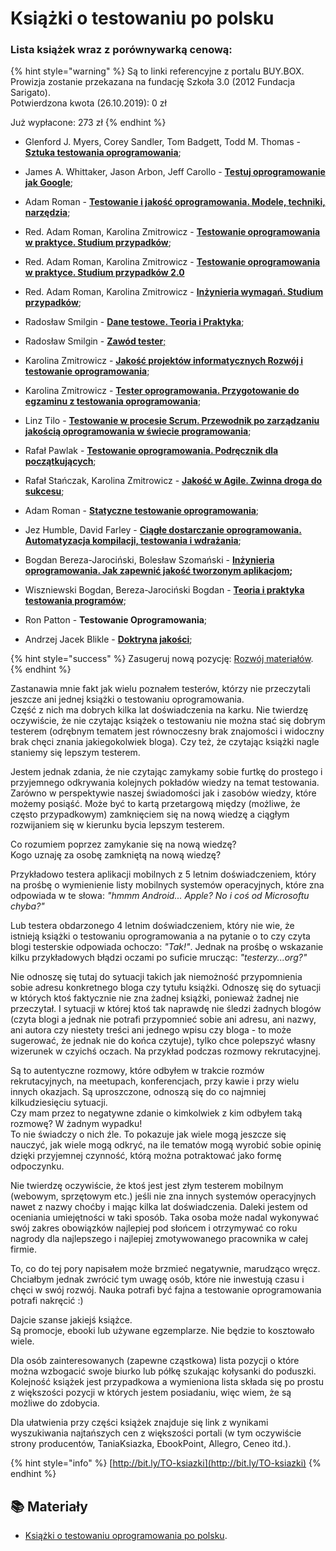 # Książki o testowaniu po polsku

### Lista książek wraz z porównywarką cenową:

{% hint style="warning" %}
Są to linki referencyjne z portalu BUY.BOX.  
Prowizja zostanie przekazana na fundację Szkoła 3.0 \(2012 Fundacja Sarigato\).  
Potwierdzona kwota \(26.10.2019\): 0 zł

Już wypłacone: 273 zł
{% endhint %}

* Glenford J. Myers, Corey Sandler, Tom Badgett, Todd M. Thomas - [**Sztuka testowania oprogramowania**](https://buybox.click/4917/buybox.html?oid=3068713);  
* James A. Whittaker, Jason Arbon, Jeff Carollo - [**Testuj oprogramowanie jak Google**](https://buybox.click/4917/buybox.html?oid=4555220);  
* Adam Roman - [**Testowanie i jakość oprogramowania. Modele, techniki, narzędzia**](%20https://buybox.click/4917/buybox.html?oid=29569915);  
* Red. Adam Roman, Karolina Zmitrowicz - [**Testowanie oprogramowania w praktyce. Studium przypadków**](https://buybox.click/4917/buybox.html?oid=7650129); 
* Red. Adam Roman, Karolina Zmitrowicz - [**Testowanie oprogramowania w praktyce. Studium przypadków 2.0**](https://buybox.click/4917/buybox.html?oid=29569933) 
* Red. Adam Roman, Karolina Zmitrowicz - [**Inżynieria wymagań. Studium przypadków**](https://buybox.click/4917/buybox.html?oid=23316085);

* Radosław Smilgin - [**Dane testowe. Teoria i Praktyka**](https://buybox.click/4917/buybox.html?oid=3082736);  
* Radosław Smilgin - [**Zawód tester**;](%20https://buybox.click/1674/buybox.html?oid=39536804)  
* Karolina Zmitrowicz - [**Jakość projektów informatycznych Rozwój i testowanie oprogramowania**](https://buybox.click/4917/buybox.html?oid=4973400);  
* Karolina Zmitrowicz - [**Tester oprogramowania. Przygotowanie do egzaminu z testowania oprogramowania**](https://buybox.click/4917/buybox.html?oid=4662933);  
* Linz Tilo - [**Testowanie w procesie Scrum. Przewodnik po zarządzaniu jakością oprogramowania w świecie programowania**](https://buybox.click/4917/buybox.html?oid=3089991);  
* Rafał Pawlak - [**Testowanie oprogramowania. Podręcznik dla początkujących**](https://buybox.click/4917/buybox.html?oid=3288447); 
* Rafał Stańczak, Karolina Zmitrowicz - [**Jakość w Agile. Zwinna droga do sukcesu**](https://buybox.click/4917/buybox.html?oid=37124906);  
* Adam Roman - [**Statyczne testowanie oprogramowania**](https://buybox.click/4917/buybox.html?oid=4086135);  
* Jez Humble, David Farley - [**Ciągłe dostarczanie oprogramowania. Automatyzacja kompilacji, testowania i wdrażania**](https://buybox.click/4917/buybox.html?oid=3516129);  
* Bogdan Bereza-Jarociński, Bolesław Szomański - [**Inżynieria oprogramowania. Jak zapewnić jakość tworzonym aplikacjom**](https://buybox.click/4917/buybox.html?oid=3080688)**;** 
* Wiszniewski Bogdan, Bereza-Jarociński Bogdan - [**Teoria i praktyka testowania programów**](https://buybox.click/4917/buybox.html?oid=15353453);  
* Ron Patton - **Testowanie Oprogramowania**; 
* Andrzej Jacek Blikle - [**Doktryna jakości**](https://buybox.click/4917/buybox.html?oid=10016181);

{% hint style="success" %}
Zasugeruj nową pozycję: [Rozwój materiałów](../rozwoj-materialow.md).
{% endhint %}

Zastanawia mnie fakt jak wielu poznałem testerów, którzy nie przeczytali jeszcze ani jednej książki o testowaniu oprogramowania.  
Część z nich ma dobrych kilka lat doświadczenia na karku. Nie twierdzę oczywiście, że nie czytając książek o testowaniu nie można stać się dobrym testerem \(odrębnym tematem jest równoczesny brak znajomości i widoczny brak chęci znania jakiegokolwiek bloga\). Czy też, że czytając książki nagle staniemy się lepszym testerem.

Jestem jednak zdania, że nie czytając zamykamy sobie furtkę do prostego i przyjemnego odkrywania kolejnych pokładów wiedzy na temat testowania. Zarówno w perspektywie naszej świadomości jak i zasobów wiedzy, które możemy posiąść. Może być to kartą przetargową między \(możliwe, że często przypadkowym\) zamknięciem się na nową wiedzę a ciągłym rozwijaniem się w kierunku bycia lepszym testerem.

Co rozumiem poprzez zamykanie się na nową wiedzę?  
Kogo uznaję za osobę zamkniętą na nową wiedzę?

Przykładowo testera aplikacji mobilnych z 5 letnim doświadczeniem, który na prośbę o wymienienie listy mobilnych systemów operacyjnych, które zna odpowiada w te słowa: _"hmmm Android... Apple? No i coś od Microsoftu chyba?"_

Lub testera obdarzonego 4 letnim doświadczeniem, który nie wie, że istnieją książki o testowaniu oprogramowania a na pytanie o to czy czyta blogi testerskie odpowiada ochoczo: _"Tak!"_. Jednak na prośbę o wskazanie kilku przykładowych błądzi oczami po suficie mrucząc: _"testerzy...org?"_

Nie odnoszę się tutaj do sytuacji takich jak niemożność przypomnienia sobie adresu konkretnego bloga czy tytułu książki. Odnoszę się do sytuacji w których ktoś faktycznie nie zna żadnej książki, ponieważ żadnej nie przeczytał. I sytuacji w której ktoś tak naprawdę nie śledzi żadnych blogów \(czyta blogi a jednak nie potrafi przypomnieć sobie ani adresu, ani nazwy, ani autora czy niestety treści ani jednego wpisu czy bloga - to może sugerować, że jednak nie do końca czytuje\), tylko chce polepszyć własny wizerunek w czyichś oczach. Na przykład podczas rozmowy rekrutacyjnej.

Są to autentyczne rozmowy, które odbyłem w trakcie rozmów rekrutacyjnych, na meetupach, konferencjach, przy kawie i przy wielu innych okazjach. Są uproszczone, odnoszą się do co najmniej kilkudziesięciu sytuacji.  
Czy mam przez to negatywne zdanie o kimkolwiek z kim odbyłem taką rozmowę? W żadnym wypadku!  
To nie świadczy o nich źle. To pokazuje jak wiele mogą jeszcze się nauczyć, jak wiele mogą odkryć, na ile tematów mogą wyrobić sobie opinię dzięki przyjemnej czynność, którą można potraktować jako formę odpoczynku.

Nie twierdzę oczywiście, że ktoś jest jest złym testerem mobilnym \(webowym, sprzętowym etc.\) jeśli nie zna innych systemów operacyjnych nawet z nazwy choćby i mając kilka lat doświadczenia. Daleki jestem od oceniania umiejętności w taki sposób. Taka osoba może nadal wykonywać swój zakres obowiązków najlepiej pod słońcem i otrzymywać co roku nagrody dla najlepszego i najlepiej zmotywowanego pracownika w całej firmie.

To, co do tej pory napisałem może brzmieć negatywnie, marudząco wręcz. Chciałbym jednak zwrócić tym uwagę osób, które nie inwestują czasu i chęci w swój rozwój. Nauka potrafi być fajna a testowanie oprogramowania potrafi nakręcić :\)

Dajcie szanse jakiejś książce.  
Są promocje, ebooki lub używane egzemplarze. Nie będzie to kosztowało wiele.

Dla osób zainteresowanych \(zapewne cząstkowa\) lista pozycji o które można wzbogacić swoje biurko lub półkę szukając kołysanki do poduszki. Kolejność książek jest przypadkowa a wymieniona lista składa się po prostu z większości pozycji w których jestem posiadaniu, więc wiem, że są możliwe do zdobycia.

Dla ułatwienia przy części książek znajduje się link z wynikami wyszukiwania najtańszych cen z większości portali \(w tym oczywiście strony producentów, TaniaKsiazka, EbookPoint, Allegro, Ceneo itd.\).

{% hint style="info" %}
[http://bit.ly/TO-ksiazki](http://bit.ly/TO-ksiazki)
{% endhint %}

## **📚 Materiały**

* [Książki o testowaniu oprogramowania po polsku](https://testujemy.mobi/ksiazki-o-testowaniu-oprogramowania-po-polsku/).


